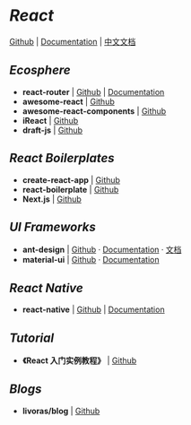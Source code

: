 # _React_

[Github](https://github.com/facebook/react) | [Documentation](https://reactjs.org/) | [中文文档](https://doc.react-china.org/)

## _Ecosphere_

- **react-router** | [Github](https://github.com/ReactTraining/react-router) | [Documentation](https://reacttraining.com/react-router/)
- **awesome-react** | [Github](https://github.com/enaqx/awesome-react)
- **awesome-react-components** | [Github](https://github.com/brillout/awesome-react-components)
- **iReact** | [Github](https://github.com/hustcc/iReact)
- **draft-js** | [Github](https://github.com/facebook/draft-js)


## _React Boilerplates_

- **create-react-app** | [Github](https://github.com/facebook/create-react-app)
- **react-boilerplate** | [Github](https://www.reactboilerplate.com/)
- **Next.js** | [Github](https://github.com/zeit/next.js)


## _UI Frameworks_

- **ant-design** | [Github](https://github.com/ant-design/ant-design) · [Documentation](https://ant.design) · [文档](https://ant.design/index-cn)
- **material-ui** | [Github](https://github.com/mui-org/material-ui) · [Documentation](http://www.material-ui.com/#/)


## _React Native_

- **react-native** | [Github](https://github.com/facebook/react-native) | [Documentation](https://reactnative.cn/docs/0.51/getting-started.html)

## _Tutorial_

- **《React 入门实例教程》** | [Github](http://www.ruanyifeng.com/blog/2015/03/react.html)

## _Blogs_

- **livoras/blog** | [Github](https://github.com/livoras/blog/issues)
